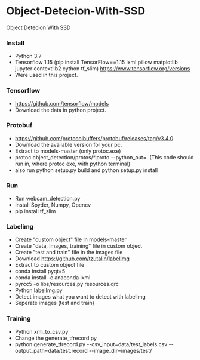 # Object-Detecion-With-SSD
Object Detecion With SSD

### Install
- Python 3.7
- Tensorflow 1.15 (pip install TensorFlow==1.15 lxml pillow matplotlib jupyter contextlib2 cython tf_slim) https://www.tensorflow.org/versions
-  Were used in this project.

### Tensorflow
- https://github.com/tensorflow/models
- Download the data in python project.

### Protobuf
- https://github.com/protocolbuffers/protobuf/releases/tag/v3.4.0
- Download the available version for your pc.
- Extract to models-master (only protoc.exe)
- protoc object_detection/protos/*.proto --python_out=. (This code should run in, where protoc exe, with python terminal)
- also run python setup.py build and python setup.py install

### Run
- Run webcam_detection.py
- Install Spyder, Numpy, Opencv
- pip install tf_slim

### Labelimg
- Create "custom object" file in models-master
- Create "data, images, training" file in custom object
- Create "test and train" file in the images file
- Download https://github.com/tzutalin/labelImg
- Extract to custom object file
- conda install pyqt=5 
- conda install -c anaconda lxml
- pyrcc5 -o libs/resources.py resources.qrc
- Python labelImg.py
- Detect images what you want to detect with labelimg
- Seperate images (test and train)

### Training
- Python xml_to_csv.py
- Change the generate_tfrecord.py
- python generate_tfrecord.py --csv_input=data/test_labels.csv --output_path=data/test.record --image_dir=images/test/

